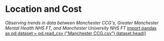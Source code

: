 # Location and Cost
_Observing trends in data between Manchester CCG's, Greater Manchester Mental Health NHS FT, and Manchester University NHS FT_
[import pandas as pd 
dataset = pd.read_csv ("Manchester CCG.csv")
dataset.head()](https://raw.githubusercontent.com/Jashante/Location-/main/Manchester%20CCG.csv)
